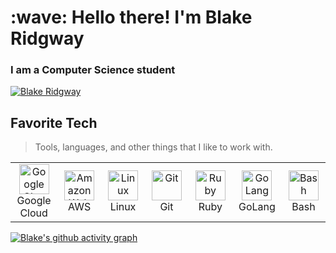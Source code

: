 
<h1 align="left" id="blakeridgway-title">:wave: Hello there! I'm Blake Ridgway</h1>
<h3 align="left">I am a Computer Science student </h3>


<a href="#blakeridgway-title">
  <img src="https://github-readme-stats.vercel.app/api?username=blakeridgway&show_icons=true&theme=react&count_private=true&include_all_commits=true" alt="Blake Ridgway" align="center" />
</a>

<h2 align="left" id="blakeridgway-tech">Favorite Tech</h2>

> Tools, languages, and other things that I like to work with.


<table align="center">
  <tr>
    <td align="center" width="96">
      <a href="#blakeridgway-tech">
        <img src="https://brandeps.com/logo-download/G/Google-Cloud-logo-vector-01.svg" width="48" height="48" alt="Google Cloud" />
      </a>
      <br>Google Cloud
    </td>
    <td align="center" width="96">
      <a href="#blakeridgway-tech">
        <img src="https://upload.wikimedia.org/wikipedia/commons/thumb/9/93/Amazon_Web_Services_Logo.svg/300px-Amazon_Web_Services_Logo.svg.png" width="48" height="48" alt="Amazon Web Services" />
      </a>
      <br>AWS
    </td>
    <td align="center" width="96">
      <a href="#blakeridgway-tech" >
        <img src="https://camo.githubusercontent.com/d7574156c7a1844d3c2907bae0e76254cca759290c08e08a6ef2bd7543c8c0ca/68747470733a2f2f692e6962622e636f2f737331374b47302f63376238313133323437666563643833626439623565643562643366333464352d72656d6f766562672d707265766965772e706e67" width="48" height="48" alt="Linux" />
      </a>
      <br>Linux
    </td>
    <td align="center" width="96">
      <a href="#blakeridgway-tech" >
        <img src="https://upload.wikimedia.org/wikipedia/commons/thumb/3/3f/Git_icon.svg/1200px-Git_icon.svg.png" width="48" height="48" alt="Git" />
      </a>
      <br>Git
    </td>
    <td align="center" width="96">
      <a href="#blakeridgway-tech">
        <img src="https://upload.wikimedia.org/wikipedia/commons/thumb/7/73/Ruby_logo.svg/128px-Ruby_logo.svg.png" width="48" height="48" alt="Ruby" />
      </a>
      <br>Ruby
    </td>
    <td align="center" width="96"> 
      <a href="#blakeridgway-tech" >
        <img src="https://realtoughcandy.com/wp-content/uploads/2020/11/golang-gopher.png" width="48" height="48" alt="GoLang" />
      </a>
      <br>GoLang
    </td>
    <td align="center" width="96">
      <a href="#blakeridgway-tech">
        <img src="https://bashlogo.com/img/symbol/png/full_colored_dark.png" width="48" height="48" alt="Bash" />
      </a>
      <br>Bash
    </td>
  </tr>
    
</table>

[linkedin]: https://www.linkedin.com/in/blakeridgway "LinkedIn"
[twitter]: https://twitter.com/BlakeRidgway_ "Twitter"



[![Blake's github activity graph](https://activity-graph.herokuapp.com/graph?username=blakeridgway&theme=react-dark)](https://github.com/blakeridgway)
